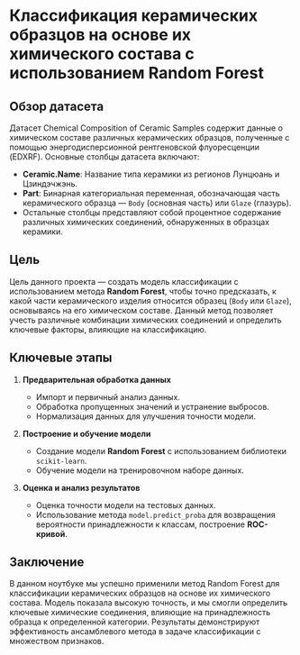 # Классификация керамических образцов на основе их химического состава с использованием Random Forest

## Обзор датасета

Датасет Chemical Composition of Ceramic Samples содержит данные о химическом составе различных керамических образцов, полученные с помощью энергодисперсионной рентгеновской флуоресценции (EDXRF). Основные столбцы датасета включают:

- **Ceramic.Name**: Название типа керамики из регионов Лунцюань и Цзиндэчжэнь.
- **Part**: Бинарная категориальная переменная, обозначающая часть керамического образца — `Body` (основная часть) или `Glaze` (глазурь).
- Остальные столбцы представляют собой процентное содержание различных химических соединений, обнаруженных в образцах керамики.

## Цель

Цель данного проекта — создать модель классификации с использованием метода **Random Forest**, чтобы точно предсказать, к какой части керамического изделия относится образец (`Body` или `Glaze`), основываясь на его химическом составе. Данный метод позволяет учесть различные комбинации химических соединений и определить ключевые факторы, влияющие на классификацию.

## Ключевые этапы

1. **Предварительная обработка данных**
   - Импорт и первичный анализ данных.
   - Обработка пропущенных значений и устранение выбросов.
   - Нормализация данных для улучшения точности модели.

2. **Построение и обучение модели**
   - Создание модели **Random Forest** с использованием библиотеки `scikit-learn`.
   - Обучение модели на тренировочном наборе данных.

3. **Оценка и анализ результатов**
   - Оценка точности модели на тестовых данных.
   - Использование метода `model.predict_proba` для возвращения вероятности принадлежности к классам, построение **ROC-кривой**.

## **Заключение**

В данном ноутбуке мы успешно применили метод Random Forest для классификации керамических образцов на основе их химического состава. Модель показала высокую точность, и мы смогли определить ключевые химические соединения, влияющие на принадлежность образца к определенной категории. Результаты демонстрируют эффективность ансамблевого метода в задаче классификации с множеством признаков.
